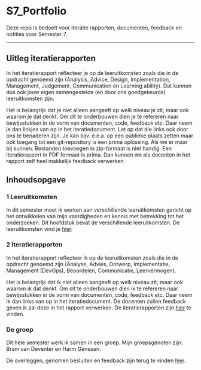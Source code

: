 # S7_Portfolio

Deze repo is bedoelt voor iteratie rapporten, documenten, feedback en notities voor Semester 7.

---

## Uitleg iteratierapporten

In het iteratierapport reflecteer je op de leeruitkomsten zoals die in de opdracht genoemd zijn (Analysis, Advice, Design, Implementation, Management, Judgement, Communication en Learning ability). Dat kunnen dus ook jouw eigen samengestelde (en door ons goedgekeurde) leeruitkomsten zijn.

Het is belangrijk dat je niet alleen aangeeft op welk niveau je zit, maar ook waarom je dat denkt. Om dit te onderbouwen dien je te refereren naar bewijsstukken in de vorm van documenten, code, feedback etc. Daar neem je dan linkjes van op in het iteratiedocument. Let op dat die links ook door ons te benaderen zijn. Je kan bijv. e.e.a. op een publieke plaats zetten maar ook toegang tot een git-repository is een prima oplossing. Als we er maar bij kunnen. Bestanden toevoegen in zip-formaat is niet handig. Een iteratierapport in PDF formaat is prima. Dan kunnen we als docenten in het rapport zelf heel makkelijk feedback verwerken.

## **Inhoudsopgave**

### 1 Leeruitkomsten

In dit semester moet ik werken aan verschillende leeruitkomsten gericht op het ontwikkelen van mijn vaardigheden en kennis met betrekking tot het onderzoeken. Dit hoofdstuk bevat de verschillende leeruitkomsten. De leeruitkomsten vind je [hier](Leeruitkomsten/README.md).

### 2 Iteratierapporten

In het iteratierapport reflecteer ik op de leeruitkomsten zoals die in de opdracht genoemd zijn (Analyse, Advies, Ontwerp, Implementatie, Management (DevOps), Beoordelen, Communicatie,
Leervermogen).

Het is belangrijk dat ik niet alleen aangeeft op welk niveau zit, maar ook waarom ik dat denkt. Om dit te onderbouwen dien ik te refereren naar bewijsstukken in de vorm van documenten, code, feedback etc. Daar neem ik dan links van op in het iteratiedocument. De docenten zullen feedback geven ik zal deze in het rapport verwerken. De iteratierapporten zijn [hier](Iteratierapporten/README.md) te vinden.

### De groep

Dit hele semester werk ik samen in een groep. Mijn groepsgenoten zijn: Bram van Deventer en Harm Genesen.

De overleggen, genomen besluiten en feedback zijn terug te vinden [hier](Groep/README.md).
